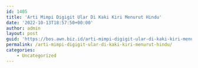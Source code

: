 ```yaml
---
id: 1405
title: 'Arti Mimpi Digigit Ular Di Kaki Kiri Menurut Hindu'
date: '2022-10-13T18:57:50+00:00'
author: admin
layout: post
guid: 'https://bos.awn.biz.id/arti-mimpi-digigit-ular-di-kaki-kiri-menurut-hindu/'
permalink: /arti-mimpi-digigit-ular-di-kaki-kiri-menurut-hindu/
categories:
    - Uncategorized
---
```


